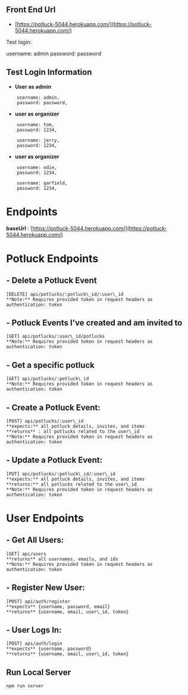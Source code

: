 ## **Front End Url**

-   [https://potluck-5044.herokuapp.com/](https://potluck-5044.herokuapp.com/)

Test login:

username: admin
password: password

## **Test Login Information**

- **User as admin**
``` 
    username: admin,
    password: password,
```
- **user as organizer**
```
    username: tom,
    password: 1234,

    username: jerry,
    password: 1234,
```
- **user as organizer**
```
    username: odie,
    password: 1234,

    username: garfield,
    password: 1234,
```
# **Endpoints**

**baseUrl** : [https://potluck-5044.herokuapp.com/](https://potluck-5044.herokuapp.com/)


# **Potluck Endpoints**

## - **Delete a Potluck Event**

    [DELETE] api/potlucks/:potluck\_id/:user\_id
    **Note:** Requires provided token in request headers as authentication: token

## - **Potluck Events I&#39;ve created and am invited to**

    [GET] api/potlucks/:user\_id/potlucks
    **Note:** Requires provided token in request headers as authentication: token

## - **Get a specific potluck**

    [GET] api/potlucks/:potluck\_id
    **Note:** Requires provided token in request headers as authentication: token

## - **Create a Potluck Event:**

    [POST] api/potlucks/:user\_id
    **expects:** all potluck details, invites, and items
    **returns** : all potlucks related to the user\_id
    **Note:** Requires provided token in request headers as authentication: token

## - **Update a Potluck Event:**

    [PUT] api/potlucks/:potluck\_id/:user\_id
    **expects:** all potluck details, invites, and items
    **returns:** all potlucks related to the user\_id
    **Note:** Requires provided token in request headers as authentication: token

# **User Endpoints**

## - **Get All Users:**

    [GET] api/users
    **returns** all usernames, emails, and ids
    **Note:** Requires provided token in request headers as authentication: token

## - **Register New User:**

    [POST] api/auth/register
    **expects** {username, password, email}
    **returns** {username, email, user\_id, token}

## - **User Logs In:**

    [POST] api/auth/login
    **expects** {username, password}
    **returns** {username, email, user\_id, token}

## **Run Local Server**

    npm run server

